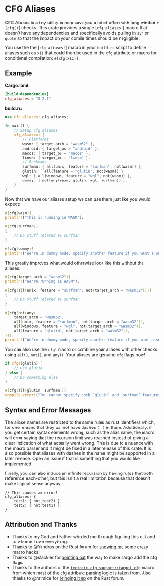 # CFG Aliases

CFG Aliases is a tiny utility to help save you a lot of effort with long winded `#[cfg()]` checks. This crate provides a single [`cfg_aliases!`] macro that doesn't have any dependencies and specifically avoids pulling in `syn` or `quote` so that the impact on your comile times should be negligible.

You use the the [`cfg_aliases!`] macro in your `build.rs` script to define aliases such as `x11` that could then be used in the `cfg` attribute or macro for conditional compilation: `#[cfg(x11)]`.

## Example

**Cargo.toml:**

```toml
[build-dependencies]
cfg_aliases = "0.2.1"
```

**build.rs:**

```rust
use cfg_aliases::cfg_aliases;

fn main() {
    // Setup cfg aliases
    cfg_aliases! {
        // Platforms
        wasm: { target_arch = "wasm32" },
        android: { target_os = "android" },
        macos: { target_os = "macos" },
        linux: { target_os = "linux" },
        // Backends
        surfman: { all(unix, feature = "surfman", not(wasm)) },
        glutin: { all(feature = "glutin", not(wasm)) },
        wgl: { all(windows, feature = "wgl", not(wasm)) },
        dummy: { not(any(wasm, glutin, wgl, surfman)) },
    }
}
```

Now that we have our aliases setup we can use them just like you would expect:

```rust
#[cfg(wasm)]
println!("This is running in WASM");

#[cfg(surfman)]
{
    // Do stuff related to surfman
}

#[cfg(dummy)]
println!("We're in dummy mode, specify another feature if you want a smarter app!");
```

This greatly improves what would otherwise look like this without the aliases:

```rust
#[cfg(target_arch = "wasm32")]
println!("We're running in WASM");

#[cfg(all(unix, feature = "surfman", not(target_arch = "wasm32")))]
{
    // Do stuff related to surfman
}

#[cfg(not(any(
    target_arch = "wasm32",
    all(unix, feature = "surfman", not(target_arch = "wasm32")),
    all(windows, feature = "wgl", not(target_arch = "wasm32")),
    all(feature = "glutin", not(target_arch = "wasm32")),
)))]
println!("We're in dummy mode, specify another feature if you want a smarter app!");
```

You can also use the `cfg!` macro or combine your aliases with other checks using `all()`, `not()`, and `any()`. Your aliases are genuine `cfg` flags now!

```rust
if cfg!(glutin) {
    // use glutin
} else {
    // Do something else
}

#[cfg(all(glutin, surfman))]
compile_error!("You cannot specify both `glutin` and `surfman` features");
```

## Syntax and Error Messages

The aliase names are restricted to the same rules as rust identifiers which, for one, means that they cannot have dashes ( `-` ) in them. Additionally, if you get certain syntax elements wrong, such as the alias name, the macro will error saying that the recursion limit was reached instead of giving a clear indication of what actually went wrong. This is due to a nuance with the macro parser and it might be fixed in a later release of this crate. It is also possible that aliases with dashes in the name might be supported in a later release. Open an issue if that is something that you would like implemented.

Finally, you can also induce an infinite recursion by having rules that both reference each-other, but this isn't a real limitation because that doesn't make logical sense anyway:

```rust,ignore
// This causes an error!
cfg_aliases! {
    test1: { not(test2) },
    test2: { not(test1) },
}
```

## Attribution and Thanks

- Thanks to my God and Father who led me through figuring this out and to whome I owe everything.
- Thanks to @Yandros on the Rust forum for [showing me][sm] some crazy macro hacks!
- Thanks to @sfackler for [pointing out][po] the way to make cargo add the cfg flags.
- Thanks to the authors of the [`tectonic_cfg_support::target_cfg`] macro from which most of the cfg attribute parsing logic is taken from. Also thanks to @ratmice for [bringing it up][bip] on the Rust forum.

[`tectonic_cfg_support::target_cfg`]: https://docs.rs/tectonic_cfg_support/0.0.1/src/tectonic_cfg_support/lib.rs.html#166-298
[po]: https://users.rust-lang.org/t/any-such-thing-as-cfg-aliases/40100/2
[bip]: https://users.rust-lang.org/t/any-such-thing-as-cfg-aliases/40100/13
[sm]: https://users.rust-lang.org/t/any-such-thing-as-cfg-aliases/40100/3
